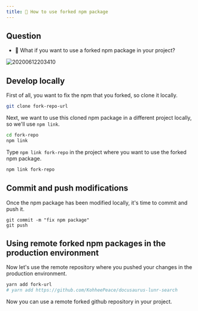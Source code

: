 ```yaml
---
title: 🍕 How to use forked npm package
---
```


## Question
- 🐯 What if you want to use a forked npm package in your project?

![20200612203410](https://coderhackers-1304676641.cos.ap-singapore.myqcloud.com/20200612203410.png)

## Develop locally
First of all, you want to fix the npm that you forked, so clone it locally.

```bash title="terminal"
git clone fork-repo-url
```

Next, we want to use this cloned npm package in a different project locally, so we'll use `npm link`.

```bash title="terminal"
cd fork-repo
npm link
```

Type `npm link fork-repo` in the project where you want to use the forked npm package.

```bash title="Terminal: project you want to use forked npm package"
npm link fork-repo
```

## Commit and push modifications
Once the npm package has been modified locally, it's time to commit and push it.

```
git commit -m "fix npm package"
git push
```

## Using remote forked npm packages in the production environment
Now let's use the remote repository where you pushed your changes in the production environment.

```bash title="Terminal: Project directory you want to use forked npm package"
yarn add fork-url
# yarn add https://github.com/KohheePeace/docusaurus-lunr-search
```

Now you can use a remote forked github repository in your project.
